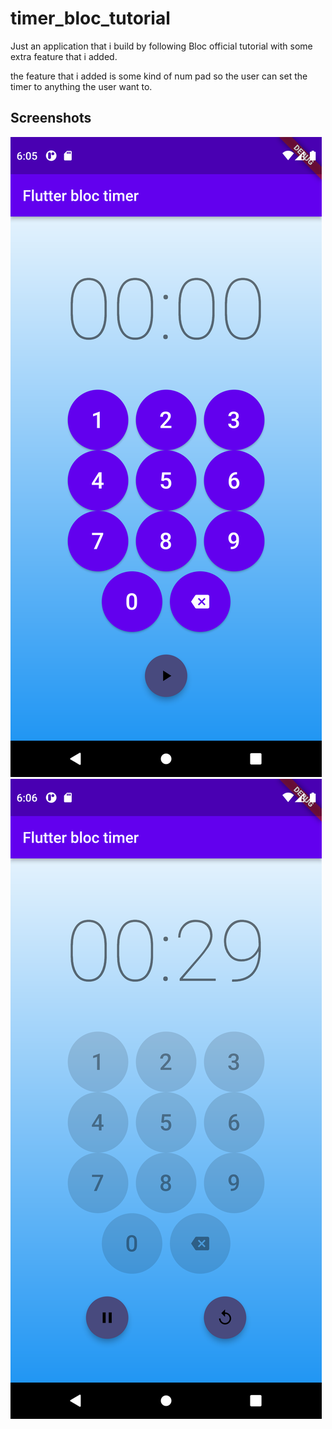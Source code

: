 # timer_bloc_tutorial
Just an application that i build by following Bloc official tutorial with some extra feature that i added.

the feature that i added is some kind of num pad so the user can set the timer to anything the user want to.

## Screenshots
![screnshot](./screenshot/1.png)
![screnshot](./screenshot/2.png)